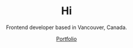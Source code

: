 <p align="center">
  <h1 align="center">Hi</h1>
  <p align="center">Frontend developer based in Vancouver, Canada.</p>

  <p align="center">
  <a href="https://github.com/sgggggs/portfolio#my-portfolio-site">Portfolio</a>
  </p>
</p>
